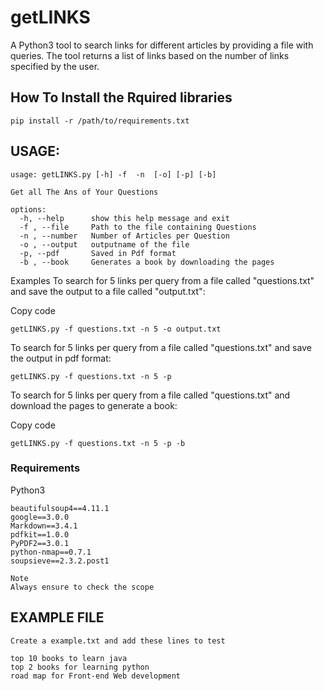 # getLINKS
A Python3 tool to search links for different articles by providing a file with queries. The tool returns a list of links based on the number of links specified by the user.

## How To Install the Rquired libraries 

```
pip install -r /path/to/requirements.txt
```

## USAGE:
```
usage: getLINKS.py [-h] -f  -n  [-o] [-p] [-b]

Get all The Ans of Your Questions

options:
  -h, --help      show this help message and exit
  -f , --file     Path to the file containing Questions
  -n , --number   Number of Articles per Question
  -o , --output   outputname of the file
  -p, --pdf       Saved in Pdf format
  -b , --book     Generates a book by downloading the pages
```
Examples
To search for 5 links per query from a file called "questions.txt" and save the output to a file called "output.txt":

Copy code
```
getLINKS.py -f questions.txt -n 5 -o output.txt
```
To search for 5 links per query from a file called "questions.txt" and save the output in pdf format:

```
getLINKS.py -f questions.txt -n 5 -p
```

To search for 5 links per query from a file called "questions.txt" and download the pages to generate a book:

Copy code
```
getLINKS.py -f questions.txt -n 5 -p -b
```

### Requirements
Python3

```
beautifulsoup4==4.11.1
google==3.0.0
Markdown==3.4.1
pdfkit==1.0.0
PyPDF2==3.0.1
python-nmap==0.7.1
soupsieve==2.3.2.post1
```



```
Note
Always ensure to check the scope
```

## EXAMPLE FILE


```
Create a example.txt and add these lines to test 

top 10 books to learn java
top 2 books for learning python
road map for Front-end Web development
```


